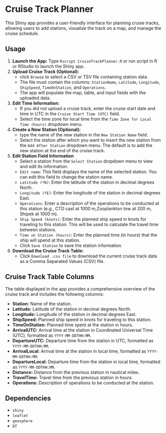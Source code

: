 # Cruise Track Planner

This Shiny app provides a user-friendly interface for planning cruise tracks, allowing users to add stations, visualize the track on a map, and manage the cruise schedule.

## Usage

1. **Launch the App:** Type `Rscript CruiseTrackPlanner.R` or run script in R or RStudio to launch the Shiny app.
2. **Upload Cruise Track (Optional):** 
    -   click `Browse` to select a CSV or TSV file containing station data.
    -   The file must contain the columns: `StationName`, `Latitude`, `Longitude`, `ShipSpeed`, `TimeOnStation`, and `Operations`.
    -   The app will populate the map, table, and input fields with the uploaded data.
3.  **Edit Time Information:**
    -   If you did not upload a cruise track, enter the cruise start date and time in UTC in the `Cruise Start Time (UTC)` field.
    -   Select the time zone for local time from the `Time Zone for Local Time (hours)` dropdown menu.
4.  **Create a New Station (Optional):**
    -   type the name of the new station in the `New Station Name` field.
    -   Select the station after which you want to insert the new station from the `Add After Station` dropdown menu. The default is to add the new station at the end of the cruise track.
5. **Edit Station Field Information**
    -  Select a station from the `Select Station` dropdown menu to view and edit its information.
    - `Edit name`: This field displays the name of the selected station. You can edit this field to change the station name.
    - `Latitude (ºN)`: Enter the latitude of the station in decimal degrees North.
    - `Longitude (ºE)`: Enter the longitude of the station in decimal degrees East.
    - `Operations`: Enter a description of the operations to be conducted at this station (e.g., CTD cast at 1000 m,Zooplankton tow at 200 m, Shipek at 1000 m).
    - `Ship Speed (knots)`: Enter the planned ship speed in knots for traveling to this station. This will be used to calculate the travel time between stations.
    - `Time on Station (hours)`: Enter the planned time (in hours) that the ship will spend at this station.
    - Click `Save Station` to save the station information.
6. **Download the Cruise Track Table:**
    - Click `Download .csv file` to download the current cruise track data as a Comma Separated Values (CSV) file.


## Cruise Track Table Columns

The table displayed in the app provides a comprehensive overview of the cruise track and includes the following columns:

*   **Station:** Name of the station.
*   **Latitude:** Latitude of the station in decimal degrees North.
*   **Longitude:** Longitude of the station in decimal degrees East.
*   **ShipSpeed:** Planned ship speed in knots for traveling to this station.
*   **TimeOnStation:** Planned time spent at the station in hours.
*   **ArrivalUTC:** Arrival time at the station in Coordinated Universal Time (UTC), formatted as `YYYY-MM-DDTHH:MM`.
*   **DepartureUTC:** Departure time from the station in UTC, formatted as `YYYY-MM-DDTHH:MM`.
*   **ArrivalLocal:** Arrival time at the station in local time, formatted as `YYYY-MM-DDTHH:MM`.
*   **DepartureLocal:** Departure time from the station in local time, formatted as `YYYY-MM-DDTHH:MM`.
*   **Distance:** Distance from the previous station in nautical miles.
*   **TravelTime:** Travel time from the previous station in hours.
*   **Operations:** Description of operations to be conducted at the station.

## Dependencies

- `shiny`
- `leaflet`
- `geosphere`
- `DT`